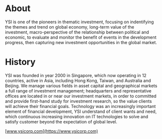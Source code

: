 # About

YSI is one of the pioneers in thematic investment, focusing on indentifying the themes and trend on global economy, long-term value of the investment, macro-perspective of the relationship between political and economic, to evaluate and monitor the benefit of events in the development progress, then capturing new investment opportunities in the global market.

# History

YSI was founded in year 2000 in Singapore, which now operating in 12 countries, active in Asia, including Hong Kong, Taiwan, and Australia and Beijing. We manage various fields in asset capital and geographical markets a full range of investment management; headquarters and representative offices are located in or near our investment markets, in order to committed and provide first-hand study for investment research, so the value clients will achieve their financial goals. Technology was an increasingly important element of financial development, YSI understand of client wants and need, which continuous increasing innovation on IT technologies to solve and satisfy customer beyond the expectation of global level.

[www.ysicorp.com](https://www.ysicorp.com)
